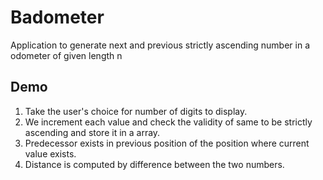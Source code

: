 # Badometer

Application to generate next and previous strictly ascending number in a odometer of given length n

Demo
----

1. Take the user's choice for number of digits to display.
2. We increment each value and check the validity of same to be strictly ascending and store it in  a array.
3. Predecessor exists in previous position of the position where current value exists.
4. Distance is computed by difference between the two numbers.

